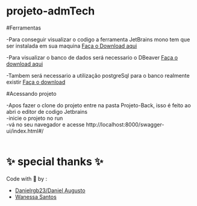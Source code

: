 # projeto-admTech

#Ferramentas

-Para conseguir visualizar o codigo a ferramenta JetBrains mono tem que ser instalada em sua maquina
<a href="https://www.jetbrains.com/idea/download/#section=windows" target="_blanck">Faça o Download aqui</a>

-Para visualizar o banco de dados será necessario o DBeaver
<a href="https://dbeaver.io/download/" target="_blanck">Faça o download aqui</a>

-Tambem será necessario a utilização postgreSql para o banco realmente existir
<a href="https://www.postgresql.org/download/" target="_blanck">Faça o download</a>

#Acessando projeto

-Apos fazer o clone do projeto entre na pasta Projeto-Back, isso é feito ao abri o editor de codigo Jetbrains
</br>
-inicie o projeto no run
</br>
-vá no seu navegador e acesse http://localhost:8000/swagger-ui/index.html#/
</br>
</br>
# ✨ special thanks ✨ #
Code with 💜 by : 
* [Danielrgb23/Daniel Augusto](https://www.linkedin.com/in/daniel-augusto02/)
* [Wanessa Santos](https://www.linkedin.com/in/ssantoswanessa360/)
